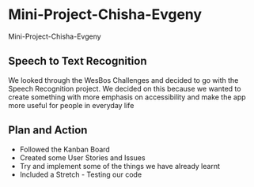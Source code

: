 # Mini-Project-Chisha-Evgeny
Mini-Project-Chisha-Evgeny

## Speech to Text Recognition 
We looked through the WesBos Challenges and decided to go with the Speech Recognition project. We decided on this because we wanted to create something with more emphasis on accessibility and make the app more useful for people in everyday life

## Plan and Action 
 - Followed the Kanban Board
 - Created some User Stories and Issues
 - Try and implement some of the things we have already learnt
 - Included a Stretch - Testing our code 